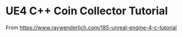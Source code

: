 # UE4 C++ Coin Collector Tutorial

From https://www.raywenderlich.com/185-unreal-engine-4-c-tutorial
